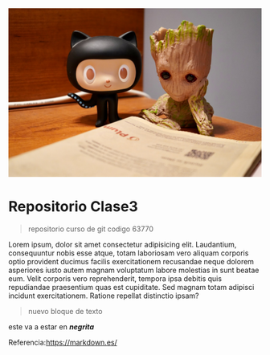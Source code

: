 <img src= "imgs/banner.jpg">

# Repositorio Clase3

> repositorio curso de git codigo 63770

Lorem ipsum, dolor sit amet consectetur adipisicing elit. Laudantium, consequuntur nobis esse atque, totam laboriosam vero aliquam corporis optio provident ducimus facilis exercitationem recusandae neque dolorem asperiores iusto autem magnam voluptatum labore molestias in sunt beatae eum. Velit corporis vero reprehenderit, tempora ipsa debitis quis repudiandae praesentium quas est cupiditate. Sed magnam totam adipisci incidunt exercitationem. Ratione repellat distinctio ipsam?


> nuevo bloque de texto

este va a estar en ***negrita***

Referencia:https://markdown.es/